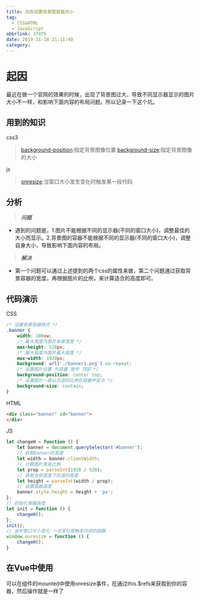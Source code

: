 ```yaml
---
title: 动态设置背景图容器大小
tag:
  - CSS&HTML
  - JavaScript
abbrlink: 37475
date: 2019-11-18 21:11:49
category:
---
```


# 起因
最近在做一个官网的效果的时候，出现了背景图过大，导致不同显示器显示的图片大小不一样，和影响下面内容的布局问题。所以记录一下这个坑。

<!-- more -->
## 用到的知识
css3
>[background-position](https://www.runoob.com/cssref/pr-background-position.html):指定背景图像位置
>[background-size](https://www.runoob.com/cssref/css3-pr-background-size.html):指定背景图像的大小

js
> [onresize](https://www.runoob.com/jsref/event-onresize.html):当窗口大小发生变化时触发某一段代码

## 分析
>***问题***
- 遇到的问题是，1.图片不能根据不同的显示器(不同的窗口大小)，调整最佳的大小而显示。2.背景图的容器不能根据不同的显示器(不同的窗口大小)，调整自身大小，导致影响下面内容的布局。

>***解决***
- 第一个问题可以通过上述提到的两个css的属性来做，第二个问题通过获取背景容器的宽度，再根据图片的比例，来计算适合的高度即可。

## 代码演示
CSS
```css
/* 设置背景容器样式 */
.banner {
    width: 100vw;
    /* 最大宽度为图片本身宽度 */
    max-height: 520px;
    /* 最大高度为图片最大高度 */
    max-width: 1920px;
    background: url('./banner1.png') no-repeat;
    /* 设置图片位置 为容器 居中 顶部 */
    background-position: center top;
    /* 设置图片一直以合适的比例在容器中显示 */
    background-size: contain;
}
```
HTML
```html
<div class="banner" id="banner">
</div>
```
JS
```js
let changeH = function () {
    let banner = document.querySelector('#banner');
    // 获取banner的宽度
    let width = banner.clientWidth;
    // 计算图片宽高比例
    let prop = parseInt(1920 / 520);
    // 获取当前宽度下合适的高度
    let height = parseInt(width / prop);
    // 设置容器高度
    banner.style.height = height + 'px';
};
// 初始化容器高度
let init = function () {
    changeH();
};
init();
// 监听窗口大小变化 一旦变化就触发内部的函数
window.onresize = function () {
    changeH();
}
```

## 在Vue中使用
可以在组件的mounted中使用onresize事件，在通过this.$refs来获取到你的容器，然后操作就是一样了

